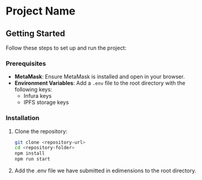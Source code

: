 # Project Name

## Getting Started

Follow these steps to set up and run the project:

### Prerequisites
- **MetaMask**: Ensure MetaMask is installed and open in your browser.
- **Environment Variables**: Add a `.env` file to the root directory with the following keys:
  - Infura keys
  - IPFS storage keys

### Installation
1. Clone the repository:
   ```bash
   git clone <repository-url>
   cd <repository-folder>
   npm install
   npm run start

2. Add the .env file we have submitted in edimensions to the root directory.

